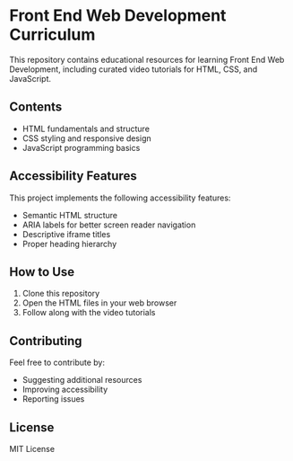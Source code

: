 # Front End Web Development Curriculum

This repository contains educational resources for learning Front End Web Development, including curated video tutorials for HTML, CSS, and JavaScript.

## Contents

- HTML fundamentals and structure
- CSS styling and responsive design
- JavaScript programming basics

## Accessibility Features

This project implements the following accessibility features:
- Semantic HTML structure
- ARIA labels for better screen reader navigation
- Descriptive iframe titles
- Proper heading hierarchy

## How to Use

1. Clone this repository
2. Open the HTML files in your web browser
3. Follow along with the video tutorials

## Contributing

Feel free to contribute by:
- Suggesting additional resources
- Improving accessibility
- Reporting issues

## License

MIT License